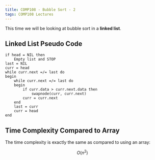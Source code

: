 ```yaml
---
title: COMP108 - Bubble Sort - 2
tags: COMP108 Lectures
---
```

This time we will be looking at bubble sort in a **linked list**.

## Linked List Pseudo Code

```
if head = NIL then
	Empty list and STOP
last = NIL
curr = head
while curr.next =/= last do
begin
	while curr.next =/= last do
	begin
		if curr.data > curr.next.data then
			swapnode(curr, curr.next)
		curr = curr.next
	end
	last = curr
	curr = head
end
```

## Time Complexity Compared to Array
The time complexity is exactly the same as compared to using an array:

$$O(n^2)$$